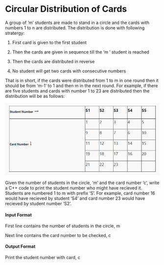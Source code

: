 # Circular Distribution of Cards

A group of ‘m’ students are made to stand in a circle and the cards with
numbers 1 to n are distributed. The distribution is done with following stratergy:

1. First card is given to the first student

2. Then the cards are given in sequence till the ‘m ’ student is reached

3. Then the cards are distributed in reverse

4. No student will get two cards with consecutive numbers

That is in short, if the cards were distributed from 1 to m in one round then it
should be from ‘m-1’ to 1 and then m in the next round. For example, if there
are five students and cards with number 1 to 23 are distributed then the
distribution will be as follows:

![table](./table.png)

Given the number of students in the circle, ‘m’ and the card number ‘c’, write a
C++ code to print the student number who might have recieved it. Students are
numbered 1 to m with prefix ‘S’. For example, card number 16 would have
recieved by student ‘S4’ and card number 23 would have recieved by student
number ‘S2’.

#### Input Format

First line contains the number of students in the circle, m

Next line contains the card number to be checked, c

#### Output Format

Print the student number with card, c